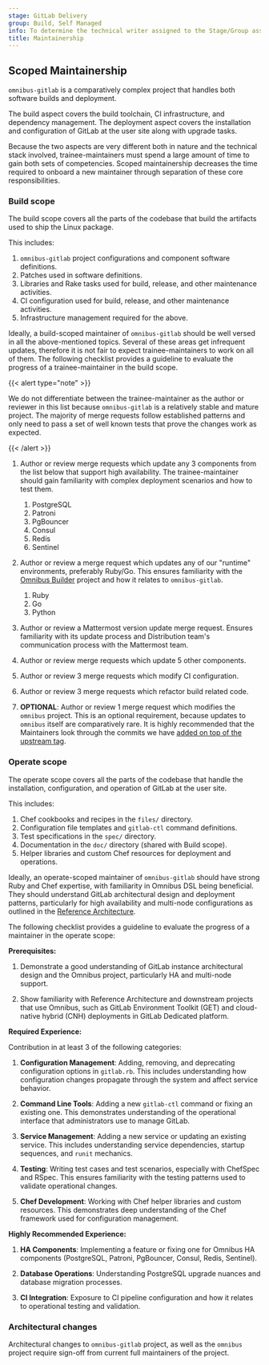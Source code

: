 ```yaml
---
stage: GitLab Delivery
group: Build, Self Managed
info: To determine the technical writer assigned to the Stage/Group associated with this page, see https://handbook.gitlab.com/handbook/product/ux/technical-writing/#assignments
title: Maintainership
---
```


## Scoped Maintainership

`omnibus-gitlab` is a comparatively complex project that handles both software
builds and deployment.

The build aspect covers the build toolchain, CI infrastructure, and dependency
management. The deployment aspect covers the installation and configuration of
GitLab at the user site along with upgrade tasks.

Because the two aspects are very different both in nature and the technical
stack involved, trainee-maintainers must spend a large amount of time to gain
both sets of competencies. Scoped maintainership decreases the time required
to onboard a new maintainer through separation of these core responsibilities.

### Build scope

The build scope covers all the parts of the codebase that build the artifacts
used to ship the Linux package.

This includes:

1. `omnibus-gitlab` project configurations and component software definitions.
1. Patches used in software definitions.
1. Libraries and Rake tasks used for build, release, and other maintenance
   activities.
1. CI configuration used for build, release, and other maintenance activities.
1. Infrastructure management required for the above.

Ideally, a build-scoped maintainer of `omnibus-gitlab` should be
well versed in all the above-mentioned topics. Several of these areas
get infrequent updates, therefore it is not fair to expect trainee-maintainers
to work on all of them. The following checklist provides a guideline to evaluate
the progress of a trainee-maintainer in the build scope.

{{< alert type="note" >}}

We do not differentiate between the trainee-maintainer as the author
or reviewer in this list because `omnibus-gitlab` is a relatively stable
and mature project. The majority of merge requests follow established
patterns and only need to pass a set of well known tests that prove
the changes work as expected.

{{< /alert >}}

1. Author or review merge requests which update any 3 components from the list below that
   support high availability. The trainee-maintainer should gain familiarity with complex
   deployment scenarios and how to test them.

     1. PostgreSQL
     1. Patroni
     1. PgBouncer
     1. Consul
     1. Redis
     1. Sentinel

1. Author or review a merge request which updates any of our "runtime" environments, preferably
   Ruby/Go. This ensures familiarity with the
   [Omnibus Builder](https://gitlab.com/gitlab-org/gitlab-omnibus-builder)
   project and how it relates to `omnibus-gitlab`.

     1. Ruby
     1. Go
     1. Python

1. Author or review a Mattermost version update merge request. Ensures familiarity with its update
   process and Distribution team's communication process with the Mattermost team.

1. Author or review merge requests which update 5 other components.

1. Author or review 3 merge requests which modify CI configuration.

1. Author or review 3 merge requests which refactor build related code.

1. **OPTIONAL**: Author or review 1 merge request which modifies the `omnibus` project. This
   is an optional requirement, because updates to `omnibus` itself are
   comparatively rare. It is highly recommended that the Maintainers look through
   the commits we have [added on top of the upstream tag](https://gitlab.com/gitlab-org/omnibus/-/compare/9.0.19...9.0.19-stable).

### Operate scope

The operate scope covers all the parts of the codebase that handle the installation,
configuration, and operation of GitLab at the user site.

This includes:

1. Chef cookbooks and recipes in the `files/` directory.
1. Configuration file templates and `gitlab-ctl` command definitions.
1. Test specifications in the `spec/` directory.
1. Documentation in the `doc/` directory (shared with Build scope).
1. Helper libraries and custom Chef resources for deployment and operations.

Ideally, an operate-scoped maintainer of `omnibus-gitlab` should have
strong Ruby and Chef expertise, with familiarity in Omnibus DSL being
beneficial. They should understand GitLab architectural design and
deployment patterns, particularly for high availability and multi-node
configurations as outlined in the [Reference Architecture](https://docs.gitlab.com/ee/administration/reference_architectures/index.html).

The following checklist provides a guideline to evaluate the progress of a
maintainer in the operate scope:

**Prerequisites:**

1. Demonstrate a good understanding of GitLab instance architectural design
   and the Omnibus project, particularly HA and multi-node support.

1. Show familiarity with Reference Architecture and downstream projects that
   use Omnibus, such as GitLab Environment Toolkit (GET) and cloud-native
   hybrid (CNH) deployments in GitLab Dedicated platform.

**Required Experience:**

Contribution in at least 3 of the following categories:

1. **Configuration Management**: Adding, removing, and deprecating configuration
   options in `gitlab.rb`. This includes understanding how configuration changes
   propagate through the system and affect service behavior.

1. **Command Line Tools**: Adding a new `gitlab-ctl` command or fixing an
   existing one. This demonstrates understanding of the operational interface
   that administrators use to manage GitLab.

1. **Service Management**: Adding a new service or updating an existing service.
   This includes understanding service dependencies, startup sequences, and
   `runit` mechanics.

1. **Testing**: Writing test cases and test scenarios, especially with ChefSpec
   and RSpec. This ensures familiarity with the testing patterns used to
   validate operational changes.

1. **Chef Development**: Working with Chef helper libraries and custom resources.
   This demonstrates deep understanding of the Chef framework used for
   configuration management.

**Highly Recommended Experience:**

1. **HA Components**: Implementing a feature or fixing one for Omnibus HA
   components (PostgreSQL, Patroni, PgBouncer, Consul, Redis, Sentinel).

1. **Database Operations**: Understanding PostgreSQL upgrade nuances and
   database migration processes.

1. **CI Integration**: Exposure to CI pipeline configuration and how it
   relates to operational testing and validation.

### Architectural changes

Architectural changes to `omnibus-gitlab` project, as well as the `omnibus`
project require sign-off from current full maintainers of the project.
